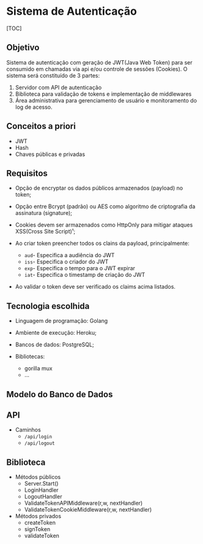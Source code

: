 # Sistema de Autenticação



[TOC]

## Objetivo

Sistema de autenticação com geração de JWT(Java Web Token) para ser consumido em chamadas via api e/ou controle de sessões (Cookies). O sistema será constituído de 3 partes:

1. Servidor com API de autenticação
2. Biblioteca para validação de tokens e implementação de middlewares
3. Área administrativa para gerenciamento de usuário e monitoramento do log de acesso.

## Conceitos a priori

* JWT
* Hash
* Chaves públicas e privadas

## Requisitos

* Opção de encryptar os dados públicos armazenados (payload) no token;

* Opção entre Bcrypt (padrão) ou AES como algoritmo de criptografia da assinatura (signature);

* Cookies devem ser armazenados como HttpOnly para mitigar ataques XSS(Cross Site Script)¹;

* Ao criar token preencher todos os clains da payload, principalmente:

  *  `aud`- Especifica a audiência do JWT
  * `iss`- Especifica o criador do JWT
  * `exp`- Especifica o tempo para o JWT expirar
  * `iat`- Especifica o timestamp de criação do JWT
  
* Ao validar o token deve ser verificado os claims acima listados.

  [1]: https://www.owasp.org/index.php/HttpOnly	"OWASP HttpOnly"

  

## Tecnologia escolhida

* Linguagem de programação: Golang
* Ambiente de execução: Heroku;
* Bancos de dados: PostgreSQL;

* Bibliotecas: 
  * gorilla mux
  * ...

## Modelo do Banco de Dados

## API

* Caminhos
  * `/api/login`
  * `/api/logout`

## Biblioteca

* Métodos públicos
  * Server.Start()
  * LoginHandler
  * LogoutHandler
  * ValidateTokenAPIMiddleware(r,w, nextHandler)
  * ValidateTokenCookieMiddleware(r,w, nextHandler)
* Métodos privados
  * createToken
  * signToken
  * validateToken